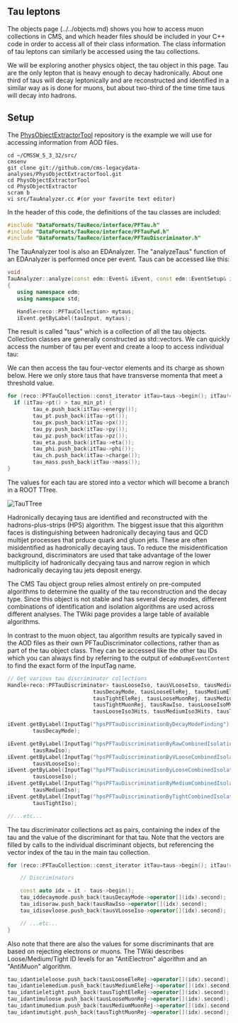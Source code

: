 ## Tau leptons

The objects page (../../objects.md) shows you how to access muon collections in CMS, and which header files should be included in your C++ code in order to access all of their class information. The class information of tau leptons can similarly be accessed using the tau collections. 

We will be exploring another physics object, the tau object in this page. Tau are the only lepton that is heavy enough to decay hadronically. About one third of taus will decay leptonically and are reconstructed and identified in a similar way as is done for muons, but about two-third of the time time taus will decay into hadrons. 

## Setup
The [PhysObjectExtractorTool](https://github.com/cms-legacydata-analyses/PhysObjectExtractorTool)
repository is the example we will use for accessing information from AOD files.

```
cd ~/CMSSW_5_3_32/src/
cmsenv
git clone git://github.com/cms-legacydata-analyses/PhysObjectExtractorTool.git 
cd PhysObjectExtractorTool
cd PhysObjectExtractor
scram b
vi src/TauAnalyzer.cc #(or your favorite text editor)
```

In the header of this code, the definitions of the tau classes are included:

~~~ c++
#include "DataFormats/TauReco/interface/PFTau.h"
#include "DataFormats/TauReco/interface/PFTauFwd.h"
#include "DataFormats/TauReco/interface/PFTauDiscriminator.h"
~~~ 


The TauAnalyzer tool is also an EDAnalyzer.
The "analyzeTaus" function of an EDAnalyzer is performed once per event. Taus can be accessed like this:

~~~ c++
void
TauAnalyzer::analyze(const edm::Event& iEvent, const edm::EventSetup& iSetup)
{
   using namespace edm;
   using namespace std;

   Handle<reco::PFTauCollection> mytaus;
   iEvent.getByLabel(tauInput, mytaus);
~~~ 

The result is called "taus" which is a collection of all the tau objects.
Collection classes are generally constructed as std::vectors. We can 
quickly access the number of tau per event and create a loop to access 
individual tau:

We can then access the tau four-vector elements and its charge as shown below. 
Here we only store taus that have transverse momenta that meet a threshold value.

~~~ c++
for (reco::PFTauCollection::const_iterator itTau=taus->begin(); itTau!=taus->end(); ++itTau){
  if (itTau->pt() > tau_min_pt) {
        tau_e.push_back(itTau->energy());
        tau_pt.push_back(itTau->pt());
        tau_px.push_back(itTau->px());
        tau_py.push_back(itTau->py());
        tau_pz.push_back(itTau->pz());
        tau_eta.push_back(itTau->eta());
        tau_phi.push_back(itTau->phi());
        tau_ch.push_back(itTau->charge());
     	tau_mass.push_back(itTau->mass());
}
~~~

The values for each tau are stored into a vector which will become a branch in a ROOT TTree.

![TauTTree](../../../../images/tauttree.png)

Hadronically decaying taus are identified and reconstructed with the hadrons-plus-strips (HPS) algorithm. The biggest issue that this algorithm faces is distinguishing between hadronically decaying taus and QCD multijet processes that prduce quark and gluon jets. These are often misidentified as hadronically decaying taus. To reduce the misidentification background, discriminators are used that take advantage of the lower multiplicity iof hadronically decyaing taus and narrow region in which hadronically decaying tau jets deposit energy.

The CMS Tau object group relies almost entirely on pre-computed algorithms to determine the
quality of the tau reconstruction and the decay type. Since this object is not stable and has
several decay modes, different combinations of identification and isolation algorithms are
used across different analyses. The TWiki page provides a large table of available algorithms.

In contrast to the muon object, tau algorithm results are typically saved in the AOD files
as their own PFTauDiscriminator collections, rather than as part of the tau object class.
They can be accessed like the other tau IDs which you can always find by referring to the 
output of `edmDumpEventContent` to find the exact form of the InputTag name. 

~~~ c++
// Get various tau discriminator collections
Handle<reco::PFTauDiscriminator> tausLooseIso, tausVLooseIso, tausMediumIso, tausTightIso,
                           tausDecayMode, tausLooseEleRej, tausMediumEleRej,
                           tausTightEleRej, tausLooseMuonRej, tausMediumMuonRej,
                           tausTightMuonRej, tausRawIso, tausLooseIsoMVA, tausMediumIsoMVA, tausTightIsoMVA,
                           tausLooseIso3Hits, tausMediumIso3Hits, tausTightIso3Hits;

iEvent.getByLabel(InputTag("hpsPFTauDiscriminationByDecayModeFinding"),
        tausDecayMode);

iEvent.getByLabel(InputTag("hpsPFTauDiscriminationByRawCombinedIsolationDBSumPtCorr"),
        tausRawIso);
iEvent.getByLabel(InputTag("hpsPFTauDiscriminationByVLooseCombinedIsolationDBSumPtCorr"),
        tausVLooseIso);
iEvent.getByLabel(InputTag("hpsPFTauDiscriminationByLooseCombinedIsolationDBSumPtCorr"),
        tausLooseIso);
iEvent.getByLabel(InputTag("hpsPFTauDiscriminationByMediumCombinedIsolationDBSumPtCorr"),
        tausMediumIso);
iEvent.getByLabel(InputTag("hpsPFTauDiscriminationByTightCombinedIsolationDBSumPtCorr"),
        tausTightIso);

//...etc...


~~~

The tau discriminator collections act as pairs, containing the index of the tau and the value
of the discriminant for that tau. Note that the vectors are filled by calls to the individual
discriminant objects, but referencing the vector index of the tau in the main tau collection.

~~~ c++
for (reco::PFTauCollection::const_iterator itTau=taus->begin(); itTau!=taus->end(); ++itTau){

    // Discriminators

    const auto idx = it - taus->begin();
    tau_iddecaymode.push_back(tausDecayMode->operator[](idx).second);
    tau_idisoraw.push_back(tausRawIso->operator[](idx).second);
    tau_idisovloose.push_back(tausVLooseIso->operator[](idx).second);       	

    // ...etc...
}
~~~

Also note that there are also the values for some discriminants that are based on rejecting electrons or muons.
The TWiki describes Loose/Medium/Tight ID levels for an "AntiElectron" algorithm and an "AntiMuon" algorithm. 

~~~ c++
tau_idantieleloose.push_back(tausLooseEleRej->operator[](idx).second);
tau_idantielemedium.push_back(tausMediumEleRej->operator[](idx).second);
tau_idantieletight.push_back(tausTightEleRej->operator[](idx).second);
tau_idantimuloose.push_back(tausLooseMuonRej->operator[](idx).second);
tau_idantimumedium.push_back(tausMediumMuonRej->operator[](idx).second);
tau_idantimutight.push_back(tausTightMuonRej->operator[](idx).second);
~~~

